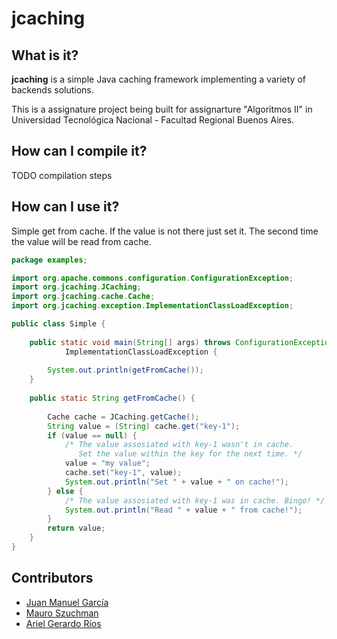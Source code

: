 jcaching
========

What is it?
-----------

**jcaching** is a simple Java caching framework implementing a variety of
backends solutions.

This is a assignature project being built for assignarture "Algoritmos II" in
Universidad Tecnológica Nacional - Facultad Regional Buenos Aires.

How can I compile it?
---------------------

TODO compilation steps

How can I use it?
-----------------

Simple get from cache. If the value is not there just set it. The second time the value will be read from cache.

```java
package examples;

import org.apache.commons.configuration.ConfigurationException;
import org.jcaching.JCaching;
import org.jcaching.cache.Cache;
import org.jcaching.exception.ImplementationClassLoadException;

public class Simple {
	
	public static void main(String[] args) throws ConfigurationException,
            ImplementationClassLoadException {
		
		System.out.println(getFromCache());
	}
	
	public static String getFromCache() {
		
		Cache cache = JCaching.getCache();
		String value = (String) cache.get("key-1");
		if (value == null) {
			/* The value assosiated with key-1 wasn't in cache. 
			   Set the value within the key for the next time. */
			value = "my value";
			cache.set("key-1", value);
			System.out.println("Set " + value + " on cache!");
		} else {
			/* The value assosiated with key-1 was in cache. Bingo! */
			System.out.println("Read " + value + " from cache!");
		}
		return value;
	}
}

```

Contributors
------------

* [Juan Manuel García](https://github.com/jmg)
* [Mauro Szuchman](https://github.com/mszuchman)
* [Ariel Gerardo Ríos](https://github.com/ariel17)


